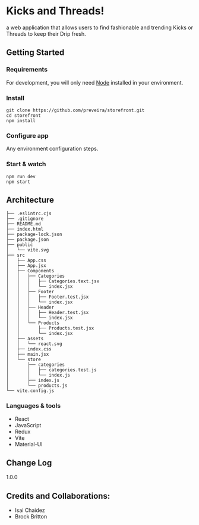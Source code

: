 # Kicks and Threads!

a web application that allows users to find fashionable and trending Kicks or Threads to keep their Drip fresh.

## Getting Started

### Requirements

For development, you will only need [Node](http://nodejs.org/) installed in your
environment.

### Install

    git clone https://github.com/preveira/storefront.git
    cd storefront
    npm install

### Configure app

Any environment configuration steps.

### Start & watch

    npm run dev
    npm start

## Architecture

```
├── .eslintrc.cjs
├── .gitignore
├── README.md
├── index.html
├── package-lock.json
├── package.json
├── public
│   └── vite.svg
├── src
│   ├── App.css
│   ├── App.jsx
│   ├── Components
│   │   ├── Categories
│   │   │   ├── Categories.text.jsx
│   │   │   └── index.jsx
│   │   ├── Footer
│   │   │   ├── Footer.test.jsx
│   │   │   └── index.jsx
│   │   ├── Header
│   │   │   ├── Header.test.jsx
│   │   │   └── index.jsx
│   │   └── Products
│   │       ├── Products.test.jsx
│   │       └── index.jsx
│   ├── assets
│   │   └── react.svg
│   ├── index.css
│   ├── main.jsx
│   └── store
│       ├── categories
│       │   ├── categories.test.js
│       │   └── index.js
│       ├── index.js
│       └── products.js
└── vite.config.js
```

### Languages & tools

- React
- JavaScript
- Redux
- Vite
- Material-UI

## Change Log

1.0.0

## Credits and Collaborations:
- Isai Chaidez
- Brock Britton
